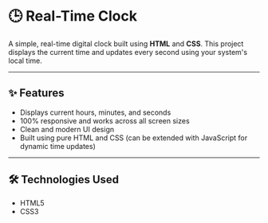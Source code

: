 # 🕒 Real-Time Clock

A simple, real-time digital clock built using **HTML** and **CSS**. This project displays the current time and updates every second using your system's local time.

---

## ✨ Features

- Displays current hours, minutes, and seconds
- 100% responsive and works across all screen sizes
- Clean and modern UI design
- Built using pure HTML and CSS (can be extended with JavaScript for dynamic time updates)

---

## 🛠 Technologies Used

- HTML5
- CSS3
